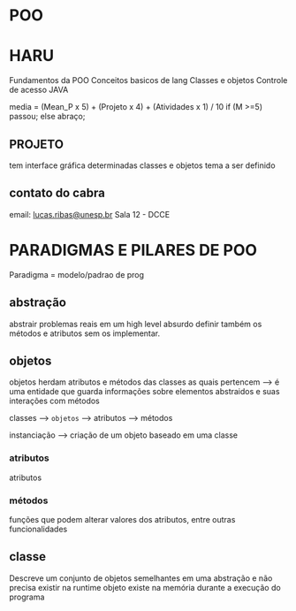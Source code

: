 # POO
# HARU
Fundamentos da POO
Conceitos basicos de lang
Classes e objetos
Controle de acesso
JAVA

media = (Mean_P x 5) + (Projeto x 4) + (Atividades x 1) / 10
if (M >=5)
    passou;
else
    abraço;

## PROJETO
tem interface gráfica
determinadas classes e objetos 
tema a ser definido

## contato do cabra 
email: lucas.ribas@unesp.br
Sala 12 - DCCE

# PARADIGMAS E PILARES DE POO
Paradigma = modelo/padrao de prog

## abstração 
abstrair problemas reais em um high level absurdo
definir também os métodos e atributos sem os implementar.

## objetos
objetos herdam atributos e métodos das classes as quais pertencem
--> é uma entidade que guarda informações sobre elementos abstraidos e suas interações com métodos

classes --> `objetos` --> atributos 
                      --> métodos
        
instanciação --> criação de um objeto baseado em uma classe

### atributos
atributos 

### métodos 
funções que podem alterar valores dos atributos, entre outras funcionalidades

## classe 
Descreve um conjunto de objetos semelhantes em uma abstração e não precisa existir na runtime
objeto existe na memória durante a execução do programa

